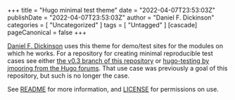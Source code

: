 +++
title = "Hugo minimal test theme"
date = "2022-04-07T23:53:03Z"
publishDate = "2022-04-07T23:53:03Z"
author = "Daniel F. Dickinson"
categories = [
	"Uncategorized"
]
tags = [
	"Untagged"
]
[cascade]
pageCanonical = false
+++

[Daniel F. Dickinson](https://github.com/danielfdickinson) uses this theme for
demo/test sites for the modules on which he works. For a repository for creating
minimal reproducible test cases see either [the v0.3 branch of this
repository](https://github.com/danielfdickinson/minimal-test-theme-hugo-dfd/tree/v0.3)
or [hugo-testing by jmooring from the Hugo
forums](https://github.com/jmooring/hugo-testing). That use case was previously
a goal of this repository, but such is no longer the case.

See [README](/readme/README.md) for more information, and
[LICENSE](readme/readme/LICENSE) for permissions on use.
